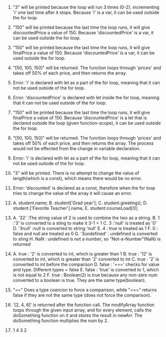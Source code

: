1. "3" will be printed because the loop will run 3 times (0-2), incrementing 'i' one last time after it stops. Because 'i' is a var, it can be used outside the for loop.

2. "150" will be printed because the last time the loop runs, it will give discountedPrice a value of 150. Because 'discountedPrice' is a var, it can be used outside the for loop.

3. "150" will be printed because the last time the loop runs, it will give finalPrice a value of 150. Because 'discountedPrice' is a var, it can be used outside the for loop.

4. "[50, 100, 150]" will be returned. The function loops through 'prices' and takes off 50% of each price, and then returns the array.

5. Error: 'i' is declared with let as a part of the for loop, meaning that it can not be used outside of the for loop.

6. Error: 'discountedPrice' is declared with let inside the for loop, meaning that it can not be used outside of the for loop.

7. "150" will be printed because the last time the loop runs, it will give finalPrice a value of 150. Because 'discountedPrice' is a let that is declared outside the loop (given function-scope), it can be used outside the for loop.

8. "[50, 100, 150]" will be returned. The function loops through 'prices' and takes off 50% of each price, and then returns the array. The process would not be effected from the change in variable declaration.

9. Error: 'i' is declared with let as a part of the for loop, meaning that it can not be used outside of the for loop. 

10. "3" will be printed. There is no attempt to change the value of length(which is a const), which means there would be no error.

11. Error: 'discounted' is declared as a const, therefore when the for loop tries to change the value of the array it will cause an error.

12. A. student.name;
    B. student['Grad year'];
    C. student.greeting();
    D. student.['Favorite Teacher'].name;
    E. student.courseLoad[0];

13. A. '32' :The string value of 2 is used to combine the two as a string.
    B. 1 :'3' is converted to a sting to make it 3-1 = 1
    C. 3 :'null' is treated as '0'
    D. '3null' :null is converted to string 'null'
    E. 4 : true is treated as 1
    F. 0 : false and null are treated as 0
    G. '3undefined' : undefined is converted to sting
    H. NaN : undefined is not a number, so "Not-a-Number"(NaN) is returned

14. A. true : '2' is converted to int, which is greater than 1
    B. true : '12' is converted to int, which is greater than '2' converted to int
    C. true : '2' is converted to int before the comparison
    D. false : '===' checks for value and type. Different types = false
    E. false : 'true' is converted to 1, which is not equal to 2
    F. true : Boolean(2) is true because any non-zero num converted to a boolean is true. They are the same type(boolean).

15. "==" Does a type coercion to force a comparison, while "===" returns false if they are not the same type (does not force the comparison).

17. '[2, 4, 6]' is returned after the function call. The modifyArray function loops through the given input array, and for every element, calls the doSomething function on it and stores the result in newArr. The doSomething function multiplies the num by 2.

19. 1
    4
    3
    2